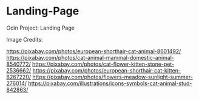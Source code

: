 # Landing-Page

Odin Project: Landing Page

Image Credits:

https://pixabay.com/photos/european-shorthair-cat-animal-8601492/
https://pixabay.com/photos/cat-animal-mammal-domestic-animal-8540772/
https://pixabay.com/photos/cat-flower-kitten-stone-pet-2536662/
https://pixabay.com/photos/european-shorthair-cat-kitten-8267220/
https://pixabay.com/photos/flowers-meadow-sunlight-summer-276014/
https://pixabay.com/illustrations/icons-symbols-cat-animal-stud-842863/
